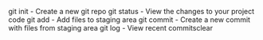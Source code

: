 git init - Create a new git repo
git status - View the changes to your project code
git add - Add files to staging area
git commit - Create a new commit with files from staging area
git log - View recent commitsclear